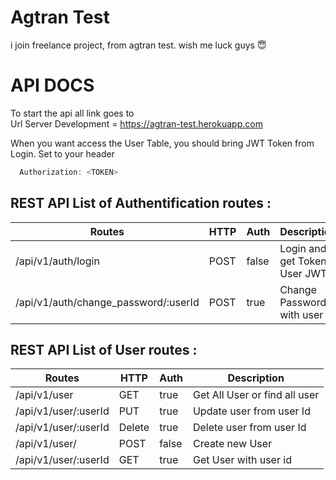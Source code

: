 # Agtran Test

i join freelance project, from agtran test. wish me luck guys 😇

# API DOCS

To start the api all link goes to <br>
Url Server Development = https://agtran-test.herokuapp.com

When you want access the User Table, you should bring JWT Token from Login. Set to your header

```javascript
  Authorization: <TOKEN>
```

## REST API List of Authentification routes :

| Routes                               | HTTP | Auth  | Description                  |
| ------------------------------------ | ---- | ----- | ---------------------------- |
| /api/v1/auth/login                   | POST | false | Login and get Token User JWT |
| /api/v1/auth/change_password/:userId | POST | true  | Change Password with user id |

## REST API List of User routes :

| Routes               | HTTP   | Auth  | Description                   |
| -------------------- | ------ | ----- | ----------------------------- |
| /api/v1/user         | GET    | true  | Get All User or find all user |
| /api/v1/user/:userId | PUT    | true  | Update user from user Id      |
| /api/v1/user/:userId | Delete | true  | Delete user from user Id      |
| /api/v1/user/        | POST   | false | Create new User               |
| /api/v1/user/:userId | GET    | true  | Get User with user id         |
